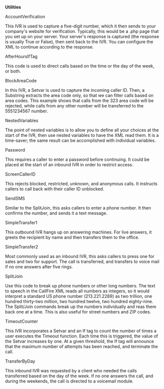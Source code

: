 <strong>Utilities</strong>

AccountVerification

This IVR is used to capture a five-digit number, which it then sends to your company's website for verification. Typically, this would be a .php page that you set up on your server. Your server's response is captured (the response is usually True or False), then sent back to the IVR. You can configure the XML to continue according to the response.

AfterHoursIfTag

This code is used to direct calls based on the time or the day of the week, or both.

BlockAreaCode

In this IVR, a Setvar is used to capture the incoming caller ID. Then, a Substring extracts the area code only, so that we can filter calls based on area codes. This example shows that calls from the 323 area code will be rejected, while calls from any other number will be transferred to the 5551234567 number. 

NestedVariables

The point of nested variables is to allow you to define all your choices at the start of the IVR, then use nested variables to have the XML read them. It is a time-saver; the same result can be accomplished with individual variables.

Password

This requires a caller to enter a password before continuing. It could be placed at the start of an inbound IVR in order to restrict access.

ScreenCallerID

This rejects blocked, restricted, unknown, and anonymous calls. It instructs callers to call back with their caller ID unblocked.

SendSMS

Similar to the SplitJoin, this asks callers to enter a phone number. It then confirms the number, and sends it a text message.

SimpleTransfer1

This outbound IVR hangs up on answering machines. For live answers, it greets the recipient by name and then transfers them to the office.

SimpleTransfer2

Most commonly used as an inbound IVR, this asks callers to press one for sales and two for support. The call is transferred, and transfers to voice mail if no one answers after five rings.

SplitJoin

Use this code to break up phone numbers or other long numbers. The text to speech in the CallFire XML reads all numbers as integers, so it would interpret a standard US phone number (213.221.2289) as two trillion, one hundred thirty-two million, two hundred twelve, two hundred eighty-nine. The Split/Join commands break up the numbers individually and reas them back one at a time. This is also useful for street numbers and ZIP codes.

TimeoutCounter

This IVR incorporates a Setvar and an If tag to count the number of times a user executes the Timeout function. Each time this is triggered, the value of the Setvar increases by one. At a given threshold, the If tag will announce that the maximum number of attempts has been reached, and terminate the call. 

TransferByDay

This inbound IVR was requested by a client who needed the calls transferred based on the day of the week. If no one answers the call, and during the weekends, the call is directed to a voicemail module.
